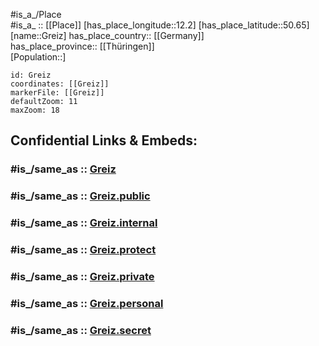﻿---
confidential: public
isDeleted: false
location:
- 50.65
- 12.2
mapmarker: city
mapzoom:
- 7
- 12
SpocWebEntityId: 30568
tags:
- geo/City
type: City
---

#is_a_/Place  
#is_a_ :: [[Place]] 
[has_place_longitude::12.2] 
[has_place_latitude::50.65] 
[name::Greiz] 
has_place_country:: [[Germany]]  
has_place_province:: [[Thüringen]]  
[Population::] 



```leaflet
id: Greiz
coordinates: [[Greiz]] 
markerFile: [[Greiz]] 
defaultZoom: 11 
maxZoom: 18
```


## Confidential Links & Embeds: 

### #is_/same_as :: [Greiz](/_Standards/Earth/Continent/Europe/Europe~Central/Germany/Germany~East/Thüringen/counties~TH/Greiz/cities~Greiz/Greiz-city/City/Greiz.md) 

### #is_/same_as :: [Greiz.public](/_public/Earth/Continent/Europe/Europe~Central/Germany/Germany~East/Thüringen/counties~TH/Greiz/cities~Greiz/Greiz-city/City/Greiz.public.md) 

### #is_/same_as :: [Greiz.internal](/_internal/Earth/Continent/Europe/Europe~Central/Germany/Germany~East/Thüringen/counties~TH/Greiz/cities~Greiz/Greiz-city/City/Greiz.internal.md) 

### #is_/same_as :: [Greiz.protect](/_protect/Earth/Continent/Europe/Europe~Central/Germany/Germany~East/Thüringen/counties~TH/Greiz/cities~Greiz/Greiz-city/City/Greiz.protect.md) 

### #is_/same_as :: [Greiz.private](/_private/Earth/Continent/Europe/Europe~Central/Germany/Germany~East/Thüringen/counties~TH/Greiz/cities~Greiz/Greiz-city/City/Greiz.private.md) 

### #is_/same_as :: [Greiz.personal](/_personal/Earth/Continent/Europe/Europe~Central/Germany/Germany~East/Thüringen/counties~TH/Greiz/cities~Greiz/Greiz-city/City/Greiz.personal.md) 

### #is_/same_as :: [Greiz.secret](/_secret/Earth/Continent/Europe/Europe~Central/Germany/Germany~East/Thüringen/counties~TH/Greiz/cities~Greiz/Greiz-city/City/Greiz.secret.md)

